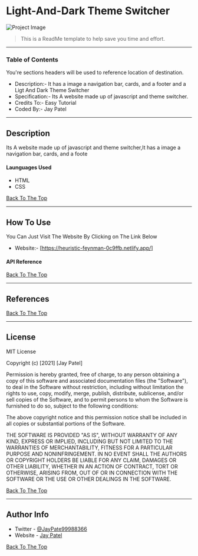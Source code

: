 # Light-And-Dark Theme Switcher



![Project Image](https://i.ibb.co/bRRXfJF/Screenshot-2021-05-13-120955.png)

> This is a ReadMe template to help save you time and effort.

---

### Table of Contents
You're sections headers will be used to reference location of destination.

-  Description:- It has a image a navigation bar, cards, and a footer and a Ligt And Dark Theme Switcher
-  Specification:- Its A website made up of javascript and theme switcher.
-  Credits To:- Easy Tutorial 
-  Coded By:- Jay Patel 


---
## Description

Its A website made up of javascript and theme switcher,It has a image a navigation bar, cards, and a foote

#### Launguages Used

- HTML
- CSS

[Back To The Top](#read-me-template)

---

## How To Use



You Can Just Visit The Website By Clicking on The Link Below

- Website:- [https://heuristic-feynman-0c9ffb.netlify.app/]


#### API Reference


[Back To The Top](#read-me-template)

---

## References
[Back To The Top](#read-me-template)

---

## License

MIT License

Copyright (c) [2021] [Jay Patel]

Permission is hereby granted, free of charge, to any person obtaining a copy
of this software and associated documentation files (the "Software"), to deal
in the Software without restriction, including without limitation the rights
to use, copy, modify, merge, publish, distribute, sublicense, and/or sell
copies of the Software, and to permit persons to whom the Software is
furnished to do so, subject to the following conditions:

The above copyright notice and this permission notice shall be included in all
copies or substantial portions of the Software.

THE SOFTWARE IS PROVIDED "AS IS", WITHOUT WARRANTY OF ANY KIND, EXPRESS OR
IMPLIED, INCLUDING BUT NOT LIMITED TO THE WARRANTIES OF MERCHANTABILITY,
FITNESS FOR A PARTICULAR PURPOSE AND NONINFRINGEMENT. IN NO EVENT SHALL THE
AUTHORS OR COPYRIGHT HOLDERS BE LIABLE FOR ANY CLAIM, DAMAGES OR OTHER
LIABILITY, WHETHER IN AN ACTION OF CONTRACT, TORT OR OTHERWISE, ARISING FROM,
OUT OF OR IN CONNECTION WITH THE SOFTWARE OR THE USE OR OTHER DEALINGS IN THE
SOFTWARE.

[Back To The Top](#read-me-template)

---

## Author Info

- Twitter - [@JayPate99988366](https://twitter.com/JayPate99988366)
- Website - [Jay Patel](https://jovial-sinoussi-e37e35.netlify.app/)

[Back To The Top](#read-me-template)
